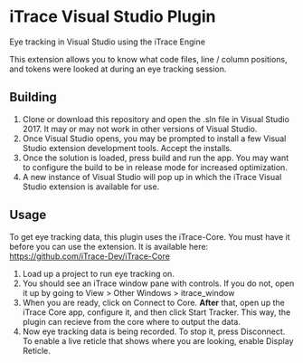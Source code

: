 iTrace Visual Studio Plugin
===========================

Eye tracking in Visual Studio using the iTrace Engine

This extension allows you to know what code files, line / column positions, and tokens were looked at during an eye tracking session.

## Building

1. Clone or download this repository and open the .sln file in Visual Studio 2017. It may or may not work in other versions of Visual Studio. 
1. Once Visual Studio opens, you may be prompted to install a few Visual Studio extension development tools. Accept the installs. 
1. Once the solution is loaded, press build and run the app. You may want to configure the build to be in release mode for increased optimization.
1. A new instance of Visual Studio will pop up in which the iTrace Visual Studio extension is available for use. 

## Usage

To get eye tracking data, this plugin uses the iTrace-Core. You must have it before you can use the extension. It is available here: https://github.com/iTrace-Dev/iTrace-Core

1. Load up a project to run eye tracking on. 
1. You should see an iTrace window pane with controls. If you do not, open it up by going to View > Other Windows > itrace_window
1. When you are ready, click on Connect to Core. **After** that, open up the iTrace Core app, configure it, and then click Start Tracker. This way, the plugin can recieve from the core where to output the data.  
1. Now eye tracking data is being recorded. To stop it, press Disconnect. To enable a live reticle that shows where you are looking, enable Display Reticle. 
